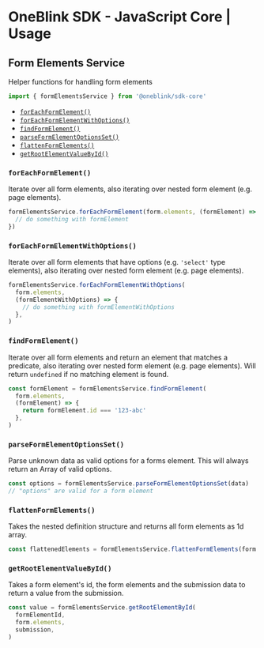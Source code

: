 # OneBlink SDK - JavaScript Core | Usage

## Form Elements Service

Helper functions for handling form elements

```js
import { formElementsService } from '@oneblink/sdk-core'
```

- [`forEachFormElement()`](#foreachformelement)
- [`forEachFormElementWithOptions()`](#foreachformelementwithoptions)
- [`findFormElement()`](#findformelement)
- [`parseFormElementOptionsSet()`](#parseformelementoptionsset)
- [`flattenFormElements()`](#flattenFormElements)
- [`getRootElementValueById()`](#getrootelementvaluebyid)

### `forEachFormElement()`

Iterate over all form elements, also iterating over nested form element (e.g. page elements).

```js
formElementsService.forEachFormElement(form.elements, (formElement) => {
  // do something with formElement
})
```

### `forEachFormElementWithOptions()`

Iterate over all form elements that have options (e.g. `'select'` type elements), also iterating over nested form element (e.g. page elements).

```js
formElementsService.forEachFormElementWithOptions(
  form.elements,
  (formElementWithOptions) => {
    // do something with formElementWithOptions
  },
)
```

### `findFormElement()`

Iterate over all form elements and return an element that matches a predicate, also iterating over nested form element (e.g. page elements). Will return `undefined` if no matching element is found.

```js
const formElement = formElementsService.findFormElement(
  form.elements,
  (formElement) => {
    return formElement.id === '123-abc'
  },
)
```

### `parseFormElementOptionsSet()`

Parse unknown data as valid options for a forms element. This will always return an Array of valid options.

```js
const options = formElementsService.parseFormElementOptionsSet(data)
// "options" are valid for a form element
```

### `flattenFormElements()`

Takes the nested definition structure and returns all form elements as 1d array.

```js
const flattenedElements = formElementsService.flattenFormElements(form.elements)
```

### `getRootElementValueById()`

Takes a form element's id, the form elements and the submission data to return a value from the submission.

```js
const value = formElementsService.getRootElementById(
  formElementId,
  form.elements,
  submission,
)
```
